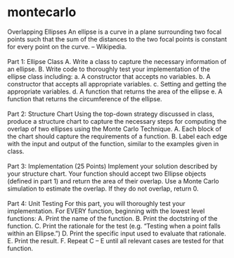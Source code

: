 # montecarlo
Overlapping Ellipses
An ellipse is a curve in a plane surrounding two focal points such that the sum of the distances to the two focal points is constant for every point on the curve. – Wikipedia. <br />
 <br />Part 1: Ellipse Class 
A. Write a class to capture the necessary information of an ellipse.
B. Write code to thoroughly test your implementation of the ellipse class including:
a. A constructor that accepts no variables.
b. A constructor that accepts all appropriate variables.
c. Setting and getting the appropriate variables.
d. A function that returns the area of the ellipse
e. A function that returns the circumference of the ellipse. <br />
 <br />Part 2: Structure Chart 
Using the top-down strategy discussed in class, produce a structure chart to capture the necessary steps for computing the overlap of two ellipses using the Monte Carlo Technique.
A. Each block of the chart should capture the requirements of a function.
B. Label each edge with the input and output of the function, similar to the examples given in class. <br />
 <br />Part 3: Implementation (25 Points)
Implement your solution described by your structure chart. Your function should accept two Ellipse objects (defined in part 1) and return the area of their overlap. Use a Monte Carlo simulation to estimate the overlap. If they do not overlap, return 0. <br />
 <br />Part 4: Unit Testing 
For this part, you will thoroughly test your implementation. For EVERY function, beginning with the lowest level functions:
A. Print the name of the function.
B. Print the doctstring of the function.
C. Print the rationale for the test (e.g. “Testing when a point falls within an Ellipse.”)
D. Print the specific input used to evaluate that rationale.
E. Print the result.
F. Repeat C – E until all relevant cases are tested for that function.
